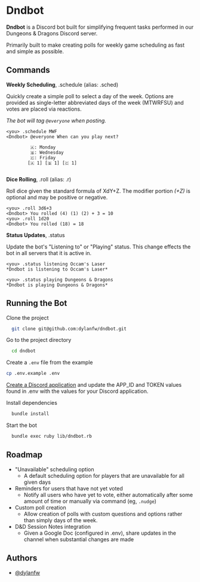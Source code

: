
# Dndbot

**Dndbot** is a Discord bot built for simplifying frequent tasks performed in our Dungeons & Dragons Discord server.

Primarily built to make creating polls for weekly game scheduling as fast and simple as possible.



## Commands

**Weekly Scheduling**, .schedule (alias: .sched)

Quickly create a simple poll to select a day of the week.
Options are provided as single-letter abbreviated days of the week (MTWRFSU) and 
votes are placed via reactions. 

*The bot will tag `@everyone` when posting.*

```
<you> .schedule MWF
<Dndbot> @everyone When can you play next?

         🇦: Monday
         🇧: Wednesday
         🇨: Friday
        [🇦 1] [🇧 1] [🇨 1]


```

**Dice Rolling**, .roll (alias: .r)

Roll dice given the standard formula of XdY+Z.
The modifier portion *(+Z)* is optional and may be positive or negative.
```
<you> .roll 3d6+3
<Dndbot> You rolled (4) (1) (2) + 3 = 10
<you> .roll 1d20
<Dndbot> You rolled (18) = 18
```

**Status Updates**, .status

Update the bot's "Listening to" or "Playing" status. 
This change effects the bot in all servers that it is active in.

```
<you> .status listening Occam's Laser
*Dndbot is listening to Occam's Laser*

<you> .status playing Dungeons & Dragons
*Dndbot is playing Dungeons & Dragons*
```


## Running the Bot

Clone the project

```bash
  git clone git@github.com:dylanfw/dndbot.git
```

Go to the project directory

```bash
  cd dndbot
```

Create a `.env` file from the example

```bash
cp .env.example .env
```

[Create a Discord application](https://discord.com/developers/applications) 
and update the APP_ID and TOKEN values found in .env with the values for your
Discord application.

Install dependencies

```bash
  bundle install
```

Start the bot

```bash
  bundle exec ruby lib/dndbot.rb
```


## Roadmap

- "Unavailable" scheduling option
  - A default scheduling option for players that are unavailable for all given days
- Reminders for users that have not yet voted
  - Notify all users who have yet to vote, either automatically after some amount of time or manually via command (eg, `.nudge`)
- Custom poll creation
  - Allow creation of polls with custom questions and options rather than simply days of the week.
- D&D Session Notes integration
  - Given a Google Doc (configured in .env), share updates in the channel when substantial changes are made
## Authors

- [@dylanfw](https://www.github.com/dylanfw)

